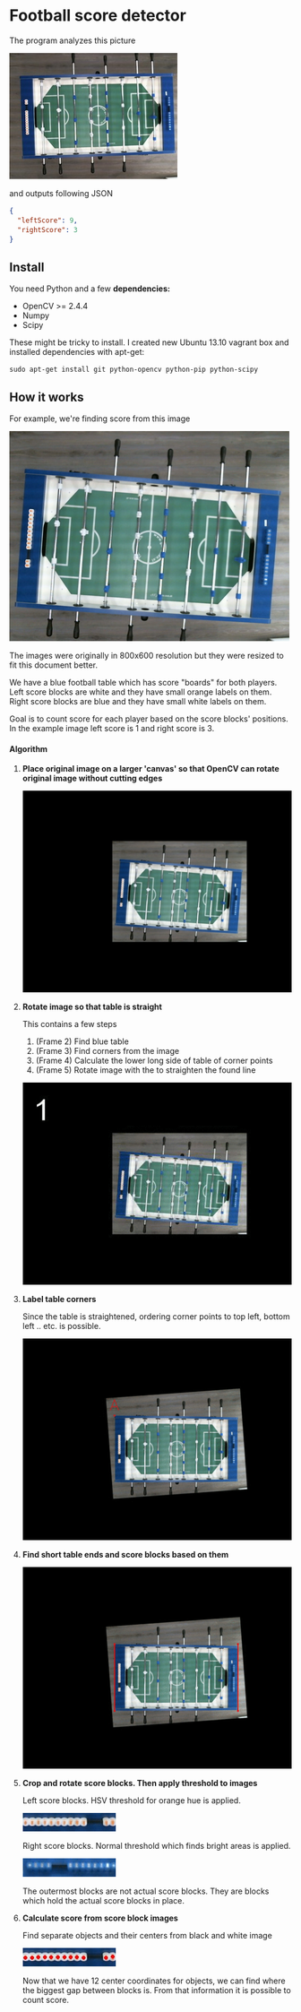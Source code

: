 # Football score detector

The program analyzes this picture

![table](docs/table.jpg)

and outputs following JSON

```json
{
  "leftScore": 9,
  "rightScore": 3
}
```

## Install

You need Python and a few **dependencies:**

- OpenCV >= 2.4.4
- Numpy
- Scipy

These might be tricky to install. I created new Ubuntu 13.10 vagrant box and installed dependencies with apt-get:

    sudo apt-get install git python-opencv python-pip python-scipy


## How it works

For example, we're finding score from this image

![](docs/algorithm/testdata.jpg)

The images were originally in 800x600 resolution but they were resized to fit this document better.

We have a blue football table which has score "boards" for both players. Left score blocks are white and they have small orange labels on them. Right score blocks are blue and they have small white labels on them.

Goal is to count score for each player based on the score blocks' positions. In the example image left score is 1 and right score is 3.

#### Algorithm

1. **Place original image on a larger 'canvas' so that OpenCV can rotate original image without cutting edges**

    ![](docs/algorithm/large.jpg)

2. **Rotate image so that table is straight**

    This contains a few steps

    1. (Frame 2) Find blue table
    2. (Frame 3) Find corners from the image
    3. (Frame 4) Calculate the lower long side of table of corner points
    4. (Frame 5) Rotate image with the to straighten the found line

    ![](docs/algorithm/straighten_table.gif)

3. **Label table corners**

    Since the table is straightened, ordering corner points to top left, bottom left .. etc. is possible.

    ![](docs/algorithm/label_corners.gif)

4. **Find short table ends and score blocks based on them**

    ![](docs/algorithm/find_score_blocks.gif)

5. **Crop and rotate score blocks. Then apply threshold to images**

    Left score blocks. HSV threshold for orange hue is applied.

    ![](docs/algorithm/left_threshold.gif)

    Right score blocks. Normal threshold which finds bright areas is applied.

    ![](docs/algorithm/right_threshold.gif)

    The outermost blocks are not actual score blocks. They are blocks which hold the actual score blocks in place.

6. **Calculate score from score block images**

    Find separate objects and their centers from black and white image

    ![](docs/algorithm/centers_left.jpg)

    Now that we have 12 center coordinates for objects, we can find where the biggest gap between blocks is. From that information it is possible to count score.




